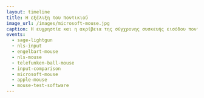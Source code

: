 ```yaml
---
layout: timeline 
title: H εξέλιξη του ποντικιού 
image_url: /images/microsoft-mouse.jpg
caption: Η ευχρηστία και η ακρίβεια της σύγχρονης συσκευής εισόδου ποντίκι βασίζεται σε μελέτες και τεχνολογικές εξελίξεις πολλων δεκαετιών. Αν και το ποντίκι είναι πλέον μια πολύ δημοφιλής συσκευή εισόδου, δεν ήταν η πρώτη επιλογή των κατασκευαστών, που είχαν προτιμήσει εναλλακτικές όπως η γραφίδα και η μπάλα εισόδου. 
events:
  - sage-lightgun 
  - nls-input
  - engelbart-mouse
  - nls-mouse
  - telefunken-ball-mouse
  - input-comparison
  - microsoft-mouse
  - apple-mouse
  - mouse-test-software
---
```


